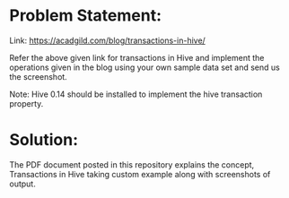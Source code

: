 # Problem Statement:

Link: https://acadgild.com/blog/transactions-in-hive/

Refer the above given link for transactions in Hive and implement the operations given in the blog using your own sample data set and send us the screenshot.

Note: Hive 0.14 should be installed to implement the hive transaction property.

# Solution:

The PDF document posted in this repository explains the concept, Transactions in Hive taking custom example along with screenshots of output.
